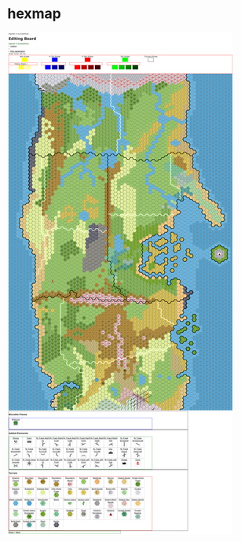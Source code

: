 # hexmap
![Hexmap](https://github.com/lsimmonds/hexmap/blob/master/screenshot.png?raw=true "Hexmap Screenshot")
